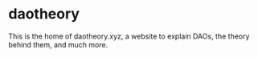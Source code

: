# daotheory
This is the home of daotheory.xyz, a website to explain DAOs, the theory behind them, and much more.
